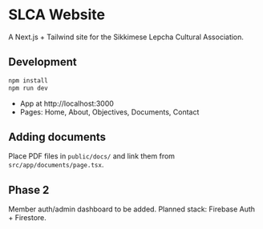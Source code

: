 # SLCA Website

A Next.js + Tailwind site for the Sikkimese Lepcha Cultural Association.

## Development

```bash
npm install
npm run dev
```

- App at http://localhost:3000
- Pages: Home, About, Objectives, Documents, Contact

## Adding documents
Place PDF files in `public/docs/` and link them from `src/app/documents/page.tsx`.

## Phase 2
Member auth/admin dashboard to be added. Planned stack: Firebase Auth + Firestore.
